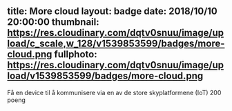 title: More cloud
layout: badge
date: 2018/10/10 20:00:00
thumbnail: https://res.cloudinary.com/dqtv0snuu/image/upload/c_scale,w_128/v1539853599/badges/more-cloud.png
fullphoto: https://res.cloudinary.com/dqtv0snuu/image/upload/v1539853599/badges/more-cloud.png
---
Få en device til å kommunisere via en av de store skyplatformene (IoT) 200 poeng
